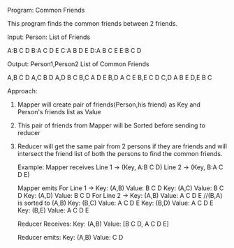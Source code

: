 Program: Common Friends

This program finds the common friends between 2 friends.

Input:
Person: List of Friends

A:B C D
B:A C D E
C:A B D E
D:A B C E
E:B C D

Output:
Person1,Person2 List of Common Friends

A,B  C D
A,C  B D
A,D  B C
B,C  A D E
B,D  A C E
B,E  C D
C,D  A B E
D,E  B C


Approach:
1. Mapper will create pair of friends(Person,his friend) as Key and Person's friends list as Value
2. This pair of friends from Mapper will be Sorted before sending to reducer
3. Reducer will get the same pair from 2 persons if they are friends and will intersect the friend list of both the persons to find the common friends.
   
   Example:
   Mapper receives
   Line 1  -> (Key, A:B C D)
   Line 2  -> (Key, B:A C D E)
   
   Mapper emits 
   For Line 1  -> Key: (A,B) Value: B C D
                  Key: (A,C) Value: B C D
                  Key: (A,D) Value: B C D
   For Line 2  -> Key: (A,B) Value: A C D E      //(B,A) is sorted to (A,B)
                  Key: (B,C) Value: A C D E
                  Key: (B,D) Value: A C D E
                  Key: (B,E) Value: A C D E
   
   Reducer Receives: 
                  Key: (A,B) Value: [B C D, A C D E]
                  
   Reducer emits:
                  Key: (A,B) Value: C D
   
   
   
